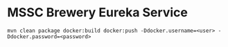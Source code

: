 # MSSC Brewery Eureka Service

```
mvn clean package docker:build docker:push -Ddocker.username=<user> -Ddocker.password=<password>
```